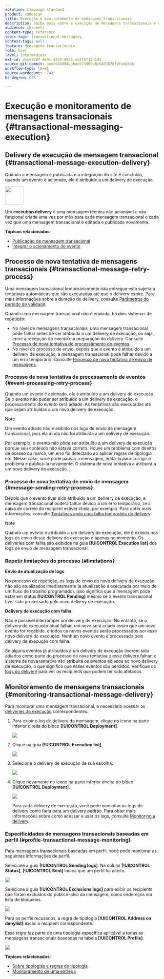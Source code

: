 ```yaml
---
solution: Campaign Standard
product: campaign
title: Execução e monitoramento de mensagens transacionais
description: Saiba mais sobre a execução de mensagens transacionais e descubra como monitorar mensagens transacionais.
audience: channels
content-type: reference
topic-tags: transactional-messaging
context-tags: null
feature: Mensagens transacionais
role: User
level: Intermediate
exl-id: 4cea7207-469c-46c5-9921-ae2f8f12d141
source-git-commit: aeeb6b4984b3bdd974960e8c6403876fdfedd886
workflow-type: tm+mt
source-wordcount: '742'
ht-degree: 63%

---
```


# Execução e monitoramento de mensagens transacionais {#transactional-messaging-execution}

## Delivery de execução de mensagem transacional {#transactional-message-execution-delivery}

Quando a mensagem é publicada e a integração do site é concluída, quando um evento é acionado, ele é atribuído a um delivery de execução.

<img src="assets/do-not-localize/icon_concepts.svg" width="60px">

Um **execution delivery** é uma mensagem técnica não acionável e não funcional criada uma vez por mês para cada mensagem transacional e cada vez que uma mensagem transacional é editada e publicada novamente.

**Tópicos relacionados**:
* [Publicação de mensagem transacional](../../channels/using/publishing-transactional-message.md#publishing-a-transactional-message)
* [Integrar o acionamento do evento](../../channels/using/getting-started-with-transactional-msg.md#integrate-event-trigger)

## Processo de nova tentativa de mensagens transacionais {#transactional-message-retry-process}

Uma mensagem transacional temporariamente não entregue está sujeita a tentativas automáticas que são executadas até que o delivery expire. Para mais informações sobre a duração do delivery, consulte [Parâmetros do período de validade](../../administration/using/configuring-email-channel.md#validity-period-parameters).

Quando uma mensagem transacional não é enviada, há dois sistemas de repetição:

* No nível de mensagens transacionais, uma mensagem transacional pode falhar antes de ser atribuída a um delivery de execução, ou seja, entre a recepção do evento e a preparação do delivery. Consulte [Processo de nova tentativa de processamento de eventos](#event-processing-retry-process).
* No nível do processo de envio, depois que o evento é atribuído a um delivery de execução, a mensagem transacional pode falhar devido a um erro temporário. Consulte [Processo de nova tentativa de envio de mensagens](#message-sending-retry-process).

### Processo de nova tentativa de processamento de eventos {#event-processing-retry-process}

Quando um evento é acionado, ele é atribuído a um delivery de execução. Se o evento não puder ser atribuído a um delivery de execução, o processamento do evento será adiado. As tentativas são executadas até que sejam atribuídas a um novo delivery de execução.

>[!NOTE]
>
>Um evento adiado não é exibido nos logs de envio da mensagem transacional, pois ela ainda não foi atribuída a um delivery de execução.

Por exemplo, o evento não pôde ser atribuído a um delivery de execução porque seu conteúdo não estava correto. Houve um problema com direitos de acesso ou marca, um erro foi detectado ao aplicar regras de tipologia etc. Nesse caso, você pode pausar a mensagem, editá-la para corrigir o problema e publicá-la novamente. O sistema de nova tentativa a atribuirá a um novo delivery de execução.

### Processo de nova tentativa de envio de mensagem {#message-sending-retry-process}

Depois que o evento tiver sido atribuído a um delivery de execução, a mensagem transacional poderá falhar devido a um erro temporário, se a caixa de correio do recipient estiver cheia, por exemplo. Para obter mais informações, consulte [Tentativas após uma falha temporária de delivery](../../sending/using/understanding-delivery-failures.md#retries-after-a-delivery-temporary-failure).

>[!NOTE]
>
>Quando um evento é atribuído a um delivery de execução, ele é exibido nos logs de envio desse delivery de execução e apenas no momento. Os deliveries com falha são exibidos na guia **[!UICONTROL Execution list]** dos logs de envio de mensagem transacional.

### Repetir limitações do processo {#limitations}

**Envio de atualização de logs**

No processo de repetição, os logs de envio do novo delivery de execução não são atualizados imediatamente (a atualização é executada por meio de um fluxo de trabalho programado). Isso significa que a mensagem pode estar em status **[!UICONTROL Pending]** mesmo se o evento transacional tiver sido processado pelo novo delivery de execução.

**Delivery de execução com falha**

Não é possível interromper um delivery de execução. No entanto, se o delivery de execução atual falhar, um novo será criado assim que um novo evento for recebido, e todos os novos eventos serão processados por esse novo delivery de execução. Nenhum novo evento é processado pelo delivery de execução com falha.

Se alguns eventos já atribuídos a um delivery de execução tiverem sido adiados como parte do processo de nova tentativa e esse delivery falhar, o sistema de nova tentativa não atribuirá os eventos adiados ao novo delivery de execução, o que significa que esses eventos são perdidos. Verifique os [logs do delivery](#monitoring-transactional-message-delivery) para ver os recipients que podem ter sido afetados.

## Monitoramento de mensagens transacionais {#monitoring-transactional-message-delivery}

Para monitorar uma mensagem transacional, é necessário acessar os [deliveries de execução](#transactional-message-execution-delivery) correspondentes.

1. Para exibir o log de delivery da mensagem, clique no ícone na parte inferior direita do bloco **[!UICONTROL Deployment]**.

   ![](assets/message-center_access_logs.png)

1. Clique na guia **[!UICONTROL Execution list]**.

   ![](assets/message-center_execution_tab.png)

1. Selecione o delivery de execução de sua escolha.

   ![](assets/message-center_execution_delivery.png)

1. Clique novamente no ícone na parte inferior direita do bloco **[!UICONTROL Deployment]**.

   ![](assets/message-center_execution_access_logs.png)

   Para cada delivery de execução, você pode consultar os logs de delivery como faria para um delivery padrão. Para obter mais informações sobre como acessar e usar os logs, consulte [Monitoring a delivery](../../sending/using/monitoring-a-delivery.md).

### Especificidades de mensagens transacionais baseadas em perfil {#profile-transactional-message-monitoring}

Para mensagens transacionais baseadas em perfil, você pode monitorar as seguintes informações de perfil.

Selecione a guia **[!UICONTROL Sending logs]**. Na coluna **[!UICONTROL Status]**, **[!UICONTROL Sent]** indica que um perfil foi aceito.

![](assets/message-center_marketing_sending_logs.png)

Selecione a guia **[!UICONTROL Exclusions logs]** para exibir os recipients que foram excluídos do público-alvo da mensagem, como endereços em lista de bloqueios.

![](assets/message-center_marketing_exclusion_logs.png)

Para os perfis recusados, a regra de tipologia **[!UICONTROL Address on denylist]** exclui o recipient correspondente.

Essa regra faz parte de uma tipologia específica aplicável a todas as mensagens transacionais baseadas na tabela **[!UICONTROL Profile]**.

![](assets/message-center_marketing_typology.png)

**Tópicos relacionados**:

* [Sobre tipologias e regras de tipologia](../../sending/using/about-typology-rules.md)
* [Monitoramento de uma entrega](../../sending/using/monitoring-a-delivery.md)

